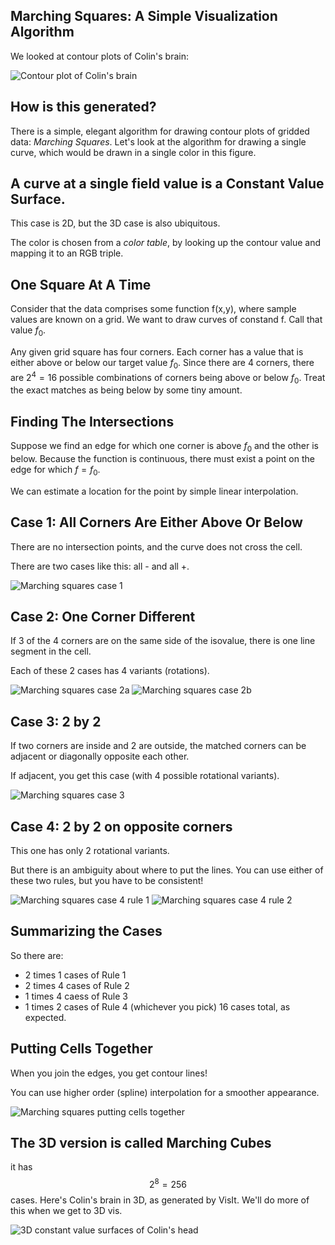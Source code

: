 ## Marching Squares: A Simple Visualization Algorithm

We looked at contour plots of Colin's brain:

![Contour plot of Colin's brain](images/colin_brain_contour_plot.png)



## How is this generated?

There is a simple, elegant algorithm for drawing contour plots of
gridded data: *Marching Squares*.  Let's look at the algorithm for
drawing a single curve, which would be drawn in a single color in this
figure.



## A curve at a single field value is a Constant Value Surface.

This case is 2D, but the 3D case is also ubiquitous.

The color is chosen from a _color table_, by looking up the contour
value and mapping it to an RGB triple.



## One Square At A Time

Consider that the data comprises some function f(x,y), where sample values
are known on a grid.  We want to draw curves of constand f.  Call that value $f_0$.

Any given grid square has four corners.  Each corner has a value that
is either above or below our target value $f_0$.  Since there are 4
corners, there are $2^4 = 16$ possible combinations of corners being
above or below $f_0$.  Treat the exact matches as being below by some
tiny amount.



## Finding The Intersections

Suppose we find an edge for which one corner is above $f_0$ and the other is below.  Because the function is continuous, there must exist a point on the edge for which $f=f_0$.

We can estimate a location for the point by simple linear interpolation.



## Case 1: All Corners Are Either Above Or Below

There are no intersection points, and the curve does not cross the cell.

There are two cases like this: all - and all +.

![Marching squares case 1](images/marching_squares_case_one.png)


## Case 2: One Corner Different

If 3 of the 4 corners are on the same side of the isovalue, there is
one line segment in the cell.

Each of these 2 cases has 4 variants (rotations).

![Marching squares case 2a](images/marching_squares_case_2a.png)
![Marching squares case 2b](images/marching_squares_case_2b.png)


## Case 3: 2 by 2

If two corners are inside and 2 are outside, the matched corners can be
adjacent or diagonally opposite each other.

If adjacent, you get this case (with 4 possible rotational variants).

![Marching squares case 3](images/marching_squares_case_3.png)


## Case 4: 2 by 2 on opposite corners

This one has only 2 rotational variants.

But there is an ambiguity about where to put the lines.  You can use either of
these two rules, but you have to be consistent!

![Marching squares case 4 rule 1](images/marching_squares_case_4_rule_1.png)
![Marching squares case 4 rule 2](images/marching_squares_case_4_rule_2.png)



## Summarizing the Cases

So there are:
* 2 times 1 cases of Rule 1
* 2 times 4 cases of Rule 2
* 1 times 4 caess of Rule 3
* 1 times 2 cases of Rule 4 (whichever you pick)
16 cases total, as expected.



## Putting Cells Together

When you join the edges, you get contour lines!

You can use higher order (spline) interpolation for a smoother appearance.

![Marching squares putting cells together](images/marching_squares_putting_cells_together.png)



## The 3D version is called Marching Cubes

it has $$2^8 = 256$$ cases.  Here's Colin's brain in 3D, as generated
by VisIt.  We'll do more of this when we get to 3D vis.


![3D constant value surfaces of Colin's head](images/colin_3d_isosurfaces.png)